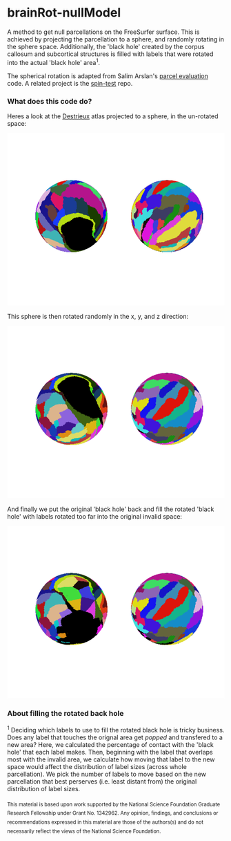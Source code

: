 brainRot-nullModel
==============================

A method to get null parcellations on the FreeSurfer surface. This is achieved by projecting the parcellation to a sphere, and randomly rotating in the sphere space. Additionally, the 'black hole' created by the corpus callosum and subcortical structures is filled with labels that were rotated into the actual 'black hole' area<sup>1</sup>. 

The spherical rotation is adapted from Salim Arslan's [parcel evaluation](https://github.com/sarslancs/parcellation-survey-eval) code. A related project is the [spin-test](https://github.com/spin-test/spin-test) repo. 

### What does this code do?

Heres a look at the [Destrieux](https://surfer.nmr.mgh.harvard.edu/fswiki/CorticalParcellation) atlas projected to a sphere, in the un-rotated space:

![fig1](./data/before_rotation.png)

This sphere is then rotated randomly in the x, y, and z direction:

![fig2](./data/brainRot_1.png)

And finally we put the original 'black hole' back and fill the rotated 'black hole' with labels rotated too far into the original invalid space:

![fig3](./data/brainRot_2.png)

### About filling the rotated back hole
<sup>1</sup> Deciding which labels to use to fill the rotated black hole is tricky business. Does any label that touches the orignal area get _popped_ and transfered to a new area? Here, we calculated the percentage of contact with the 'black hole' that each label makes. Then, beginning with the label that overlaps most with the invalid area, we calculate how moving that label to the new space would affect the distribution of label sizes (across whole parcellation). We pick the number of labels to move based on the new parcellation that best perserves (i.e. least distant from) the original distribution of label sizes.

<sub> This material is based upon work supported by the National Science Foundation Graduate Research Fellowship under Grant No. 1342962. Any opinion, findings, and conclusions or recommendations expressed in this material are those of the authors(s) and do not necessarily reflect the views of the National Science Foundation. </sub>
